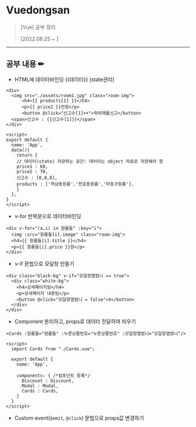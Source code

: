 # Vuedongsan
> [Vue] 공부 정리
>
> [2022.08.25 ~ ]
***
## 공부 내용 ✏
* HTML에 데이터바인딩 {{데이터}} (state관리)
```vue
<div>
  <img src="./assets/room1.jpg" class="room-img">
      <h4>{{ products[1] }}</h4>
      <p>{{ price2 }}만원</p>
      <button @click="신고수[1]++">허위매물신고</button>
  <span>신고수 : {{신고수[1]}}</span>
</div>

<script>
export default {
  name: 'App',
  data(){
    return {
    // 데이터(state) 저장하는 공간: 데이터는 object 자료로 저장해야 함
    price1 : 60,
    price2 : 70,
    신고수 : [0,0,0],
    products : ['역삼동원룸','천호동원룸','마포구원룸'],
    }
  },
}
</script>
```
* v-for 반복문으로 데이터바인딩
```vue
<div v-for="(a,i) in 원룸들" :key="i">
  <img :src="원룸들[i].image" class="room-img">
  <h4>{{ 원룸들[i].title }}</h4>
  <p>{{ 원룸들[i].price }}원</p>
</div>
```
* v-if 문법으로 모달창 만들기
```vue
<div class="black-bg" v-if="모달창열렸니 == true">
  <div class="white-bg">
    <h4>상세페이지임</h4>
    <p>상세페이지 내용임</p>
    <button @click="모달창열렸니 = false">X</button>
  </div>
</div>
```
* Component 분리하고, props로 데이터 전달하여 띄우기
```vue
<Cards :원룸들="원룸들" :누른상품번호="누른상품번호" :모달창열렸니="모달창열렸니"/>

<script>
  import Cards from "./Cards.vue";

  export default {
    name: 'App',

    components: { /*컴포넌트 등록*/
      Discount : Discount,
      Modal : Modal,
      Cards : Cards,
    }
  }
</script>
```
* Custom event(`$emit`, `@click`) 문법으로 props값 변경하기